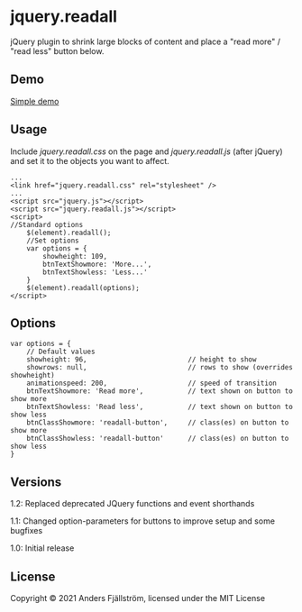 # jquery.readall

jQuery plugin to shrink large blocks of content and place a "read more" / "read less" button below.

## Demo
[Simple demo](http://www.morriz.net/demo/jquery.readall/examples/example1.html)

## Usage
Include *jquery.readall.css* on the page and *jquery.readall.js* (after jQuery) and set it to the objects you want to affect.
```
...
<link href="jquery.readall.css" rel="stylesheet" />
...
<script src="jquery.js"></script>
<script src="jquery.readall.js"></script>
<script>
//Standard options
    $(element).readall();
    //Set options
    var options = {
        showheight: 109, 
        btnTextShowmore: 'More...', 
        btnTextShowless: 'Less...'
    }
    $(element).readall(options);
</script>

```

## Options
```
var options = {
    // Default values
    showheight: 96,                         // height to show
    showrows: null,                         // rows to show (overrides showheight)
    animationspeed: 200,                    // speed of transition
    btnTextShowmore: 'Read more',           // text shown on button to show more
    btnTextShowless: 'Read less',           // text shown on button to show less
    btnClassShowmore: 'readall-button',     // class(es) on button to show more
    btnClassShowless: 'readall-button'      // class(es) on button to show less
}
```
## Versions
1.2: Replaced deprecated JQuery functions and event shorthands

1.1: Changed option-parameters for buttons to improve setup and some bugfixes

1.0: Initial release

## License
Copyright &copy; 2021 Anders Fj&auml;llstr&ouml;m, licensed under the MIT License 
